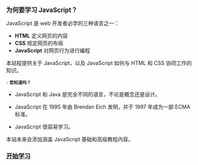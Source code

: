 <big>**为何要学习 JavaScript？**</big>

JavaScript 是 web 开发者必学的三种语言之一：

- **HTML** 定义网页的内容
- **CSS** 规定网页的布局
- **JavaScript** 对网页行为进行编程

本站程提供关于 JavaScript，以及 JavaScript 如何与 HTML 和 CSS 协同工作的知识。

<small>- **您知道吗？**</small>
- JavaScript 和 Java 是完全不同的语言，不论是概念还是设计。

- JavaScript 在 1995 年由 Brendan Eich 发明，并于 1997 年成为一部 ECMA 标准。

- JavaScript 很容易学习。

本站未来会添加涵盖 JavaScript 基础和高级教程内容。

### [开始学习](01/javascript/gaishu)<!-- {docsify-ignore} -->

